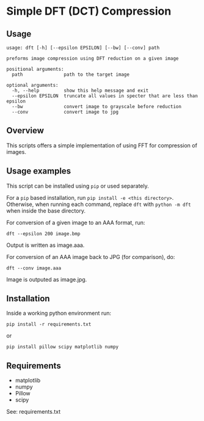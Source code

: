 # Simple DFT (DCT) Compression

## Usage

```
usage: dft [-h] [--epsilon EPSILON] [--bw] [--conv] path

preforms image compression using DFT reduction on a given image

positional arguments:
  path               path to the target image

optional arguments:
  -h, --help         show this help message and exit
  --epsilon EPSILON  truncate all values in specter that are less than epsilon
  --bw               convert image to grayscale before reduction
  --conv             convert image to jpg
```

## Overview

This scripts offers a simple implementation of using FFT for compression of 
images.


## Usage examples

This script can be installed using `pip` or used separately.

For a `pip` based installation, run `pip install -e <this directory>`.
Otherwise, when running each command, replace `dft` with `python -m dft` when
inside the base directory.

For conversion of a given image to an AAA format, run:

```
dft --epsilon 200 image.bmp
```

Output is written as image.aaa.

For conversion of an AAA image back to JPG (for comparison), do:

```
dft --conv image.aaa
```

Image is outputed as image.jpg.


## Installation

Inside a working python environment run:

```
pip install -r requirements.txt
```

or

```
pip install pillow scipy matplotlib numpy
```


## Requirements

- matplotlib
- numpy
- Pillow
- scipy

See: requirements.txt
